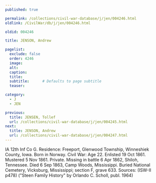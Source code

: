 ```yaml
---
published: true

permalink: /collections/civil-war-database/j/jen/004246.html
oldlink: /CivilWar/db/j/jen/004246.html

oldid: 004246

title: JENSON, Andrew

pagelist:
  exclude: false
  order: 4246
  image: 
  alt:
  caption:
  title:
  subtitle:      # Defaults to page subtitle
  teaser:

category: 
  - J 
  - JEN

previous:
  title: JENSEN, Tollef
  url: /collections/civil-war-database/j/jen/004245.html  
next:
  title: JENSON, Andrew
  url: /collections/civil-war-database/j/jen/004247.html   
---
```

IA 12th Inf Co G. Residence: Freeport, Glenwood Township, Winneshiek County, Iowa. Born in Norway. Civil War: Age 22. Enlisted 19 Oct 1861. Mustered 5 Nov 1861. Private. Missing in battle 6 Apr 1862, Shiloh, Tennessee. Died 6 Sep 1863, Camp Woods, Mississippi. Buried National Cemetery, Vicksburg, Mississippi; section F, grave 633. Sources: (ISW-II p478) (&quot;Steen Family History&quot; by Orlando C. Scholl, publ. 1964)